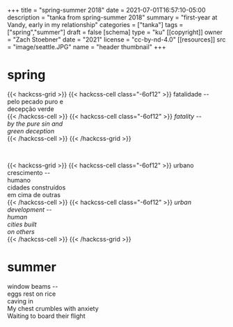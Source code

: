 +++
title = "spring-summer 2018"
date = 2021-07-01T16:57:10-05:00
description = "tanka from spring-summer 2018"
summary = "first-year at Vandy, early in my relationship"
categories = ["tanka"]
tags = ["spring","summer"]
draft = false
[schema]
  type = "ku"
[[copyright]]
  owner = "Zach Stoebner"
  date = "2021"
  license = "cc-by-nd-4.0"
[[resources]]
  src = "image/seattle.JPG"
  name = "header thumbnail"
+++

# spring

{{< hackcss-grid >}}
{{< hackcss-cell class="-6of12" >}}
fatalidade -- <br>
pelo pecado puro e <br>
decepção verde <br>
{{< /hackcss-cell >}}
{{< hackcss-cell class="-6of12" >}}
<i>fatality --  <br>
by the pure sin and <br>
green deception <br></i>
{{< /hackcss-cell >}}
{{< /hackcss-grid >}}

<br>

{{< hackcss-grid >}}
{{< hackcss-cell class="-6of12" >}}
urbano <br>
crescimento -- <br>
humano <br>
cidades construídos <br>
em cima de outras <br>
{{< /hackcss-cell >}}
{{< hackcss-cell class="-6of12" >}}
<i>urban <br>
development -- <br>
human <br>
cities built <br>
on others <br></i>
{{< /hackcss-cell >}}
{{< /hackcss-grid >}}

# summer

window beams -- <br>
eggs rest on rice  <br>
caving in <br>
My chest crumbles with anxiety <br>
Waiting to board their flight <br>
